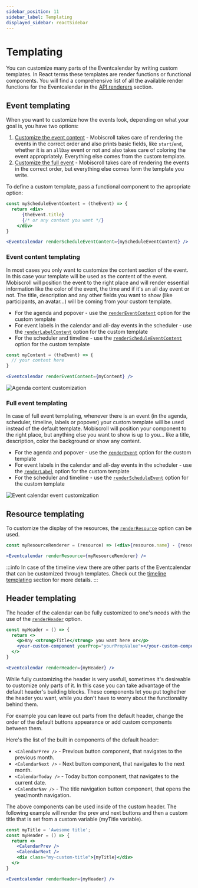 ```yaml
---
sidebar_position: 11
sidebar_label: Templating
displayed_sidebar: reactSidebar
---
```


# Templating

You can customize many parts of the Eventcalendar by writing custom templates. In React terms these templates are render functions or functional components. You will find a comprehensive list of all the available render functions for the Eventcalendar in the [API renderers](api#renderers) section.

## Event templating

When you want to customize how the events look, depending on what your goal is, you have two options:

1. [Customize the event content](#event-content-templating) - Mobiscroll takes care of rendering the events in the correct order and also prints basic fields, like `start`/`end`, whether it is an `allDay` event or not and also takes care of coloring the event appropriately. Everything else comes from the custom template.
2. [Customize the full event](#full-event-templating) - Mobiscroll takes care of rendering the events in the correct order, but everything else comes form the template you write.

To define a custom template, pass a functional component to the apropriate option:

```jsx title="Customizing the scheduler event contents"
const myScheduleEventContent = (theEvent) => {
  return <div>
      {theEvent.title}
      {/* or any content you want */}
    </div>
}

<Eventcalendar renderScheduleEventContent={myScheduleEventContent} />
```

### Event content templating

In most cases you only want to customize the content section of the event. In this case your template will be used as the content of the event. Mobiscroll will position the event to the right place and will render essential information like the color of the event, the time and if it's an all day event or not. The title, description and any other fields you want to show (like participants, an avatar...) will be coming from your custom template.

- For the agenda and popover - use the [`renderEventContent`](api#renderer-renderEventContent) option for the custom template
- For event labels in the calendar and all-day events in the scheduler - use the [`renderLabelContent`](api#renderer-renderLabelContent) option for the custom template
- For the scheduler and timeline - use the [`renderScheduleEventContent`](api#renderer-renderScheduleEventContent) option for the custom template

```jsx
const myContent = (theEvent) => {
  // your content here
}

<Eventcalendar renderEventContent={myContent} />
```

![Agenda content customization](https://docs.mobiscroll.com/Content/img/docs/customize-the-event-content.png)

### Full event templating

In case of full event templating, whenever there is an event (in the agenda, scheduler, timeline, labels or popover) your custom template will be used instead of the default template. Mobiscroll will position your component to the right place, but anything else you want to show is up to you... like a title, description, color the background or show any content.

- For the agenda and popover - use the [`renderEvent`](api#renderer-renderEvent) option for the custom template
- For event labels in the calendar and all-day events in the scheduler - use the [`renderLabel`](api#renderer-renderLabel) option for the custom template
- For the scheduler and timeline - use the [`renderScheduleEvent`](api#renderer-renderScheduleEvent) option for the custom template

![Event calendar event customization](https://docs.mobiscroll.com/Content/img/docs/customize-the-full-event.png)

## Resource templating

To customize the display of the resources, the [`renderResource`](api#renderer-renderResource) option can be used.

```jsx
const myResourceRenderer = (resource) => (<div>{resource.name} - {resource.location}</div>);

<Eventcalendar renderResource={myResourceRenderer} />
```

:::info
In case of the timeline view there are other parts of the Eventcalendar that can be customized through templates. Check out the [timeline templating](timeline#templating) section for more details.
:::

## Header templating

The header of the calendar can be fully customized to one's needs with the use of the [`renderHeader`](api#renderer-renderHeader) option.

```jsx
const myHeader = () => {
  return <>
    <p>Any <strong>Title</strong> you want here or</p>
    <your-custom-component yourProp="yourPropValue"></your-custom-component>
  </>
}

<Eventcalendar renderHeader={myHeader} />
```

While fully customizing the header is very usefull, sometimes it's desireable to customize only parts of it. In this case you can take advantage of the default header's building blocks. These components let you put toghether the header you want, while you don't have to worry about the functionality behind them.

For example you can leave out parts from the default header, change the order of the default buttons appearance or add custom components between them.

Here's the list of the built in components of the default header:

- `<CalendarPrev />` - Previous button component, that navigates to the previous month.
- `<CalendarNext />` - Next button component, that navigates to the next month.
- `<CalendarToday />` - Today button component, that navigates to the current date.
- `<CalendarNav />` - The title navigation button component, that opens the year/month navigation.

The above components can be used inside of the custom header. The following example will render the prev and next buttons and then a custom title that is set from a custom variable (myTitle variable).

```jsx title="Custom header with default buttons"
const myTitle = 'Awesome title';
const myHeader = () => {
  return <>
    <CalendarPrev />
    <CalendarNext />
    <div class="my-custom-title">{myTitle}</div>
  </>
}

<Eventcalendar renderHeader={myHeader} />
```
